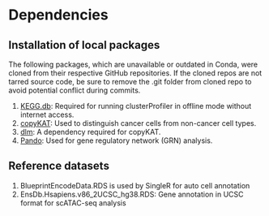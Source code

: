 
# Dependencies
## Installation of local packages
The following packages, which are unavailable or outdated in Conda, were cloned from their respective GitHub repositories. If the cloned repos are not tarred source code, be sure to remove the .git folder from cloned repo to avoid potential conflict during commits.  

1. [KEGG.db](https://github.com/YuLab-SMU/createKEGGdb/tree/master): Required for running clusterProfiler in offline mode without internet access.
2. [copyKAT](https://github.com/navinlabcode/copykat): Used to distinguish cancer cells from non-cancer cell types.
3. [dlm](https://cran.r-project.org/web/packages/dlm/index.html): A dependency required for copyKAT.
4. [Pando](https://github.com/quadbio/Pando): Used for gene regulatory network (GRN) analysis.


## Reference datasets
1. BlueprintEncodeData.RDS is used by SingleR for auto cell annotation
2. EnsDb.Hsapiens.v86_2UCSC_hg38.RDS: Gene annotation in UCSC format for scATAC-seq analysis
